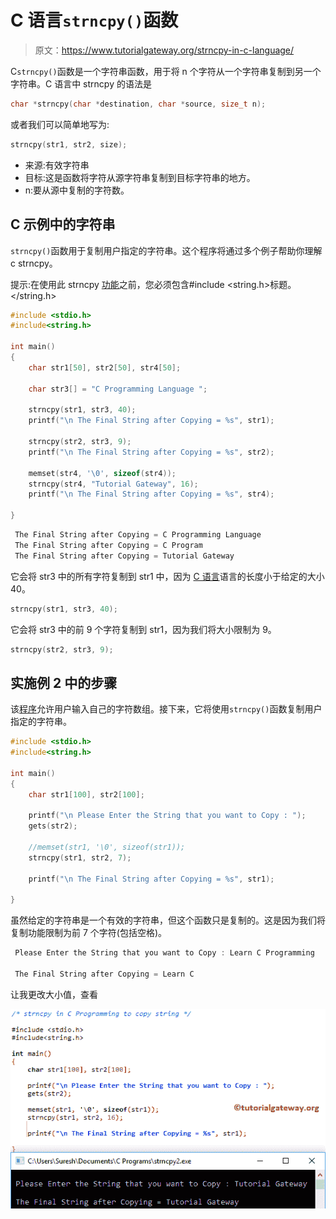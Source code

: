 # C 语言`strncpy()`函数

> 原文：<https://www.tutorialgateway.org/strncpy-in-c-language/>

C`strncpy()`函数是一个字符串函数，用于将 n 个字符从一个字符串复制到另一个字符串。C 语言中 strncpy 的语法是

```c
char *strncpy(char *destination, char *source, size_t n);
```

或者我们可以简单地写为:

```c
strncpy(str1, str2, size);
```

*   来源:有效字符串
*   目标:这是函数将字符从源字符串复制到目标字符串的地方。
*   n:要从源中复制的字符数。

## C 示例中的字符串

`strncpy()`函数用于复制用户指定的字符串。这个程序将通过多个例子帮助你理解 c strncpy。

提示:在使用此 strncpy [功能](https://www.tutorialgateway.org/c-string/)之前，您必须包含#include <string.h>标题。</string.h>

```c
#include <stdio.h> 
#include<string.h>

int main()
{
   	char str1[50], str2[50], str4[50];

   	char str3[] = "C Programming Language ";

   	strncpy(str1, str3, 40);		
   	printf("\n The Final String after Copying = %s", str1);

   	strncpy(str2, str3, 9);
   	printf("\n The Final String after Copying = %s", str2);

 	memset(str4, '\0', sizeof(str4));
   	strncpy(str4, "Tutorial Gateway", 16);
   	printf("\n The Final String after Copying = %s", str4);

}
```

```c
 The Final String after Copying = C Programming Language 
 The Final String after Copying = C Program
 The Final String after Copying = Tutorial Gateway
```

它会将 str3 中的所有字符复制到 str1 中，因为 [C 语言](https://www.tutorialgateway.org/c-programming/)语言的长度小于给定的大小 40。

```c
strncpy(str1, str3, 40);
```

它会将 str3 中的前 9 个字符复制到 str1，因为我们将大小限制为 9。

```c
strncpy(str2, str3, 9);
```

## 实施例 2 中的步骤

该[程序](https://www.tutorialgateway.org/c-programming-examples/)允许用户输入自己的字符数组。接下来，它将使用`strncpy()`函数复制用户指定的字符串。

```c
#include <stdio.h> 
#include<string.h>

int main()
{
	char str1[100], str2[100];

	printf("\n Please Enter the String that you want to Copy : ");
	gets(str2);	

	//memset(str1, '\0', sizeof(str1));
	strncpy(str1, str2, 7);

 	printf("\n The Final String after Copying = %s", str1);

}
```

虽然给定的字符串是一个有效的字符串，但这个函数只是复制的。这是因为我们将复制功能限制为前 7 个字符(包括空格)。

```c
 Please Enter the String that you want to Copy : Learn C Programming

 The Final String after Copying = Learn C
```

让我更改大小值，查看

![strncpy in C Language 3](img/42f7d569573715e19dfecf4a38bad546.png)
